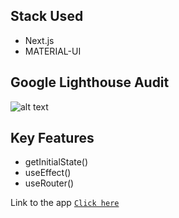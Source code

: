 ## Stack Used

- Next.js
- MATERIAL-UI

## Google Lighthouse Audit

![alt text](https://i.imgur.com/sBaaBOt.png)

## Key Features

- getInitialState()
- useEffect()
- useRouter()

Link to the app [`Click here`](https://fetching-app.vercel.app)
